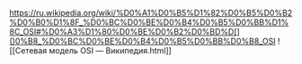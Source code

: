 
https://ru.wikipedia.org/wiki/%D0%A1%D0%B5%D1%82%D0%B5%D0%B2%D0%B0%D1%8F_%D0%BC%D0%BE%D0%B4%D0%B5%D0%BB%D1%8C_OSI#%D0%A3%D1%80%D0%BE%D0%B2%D0%BD%D[]()0%B8_%D0%BC%D0%BE%D0%B4%D0%B5%D0%BB%D0%B8_OSI
![[Сетевая модель OSI — Википедия.html]]

